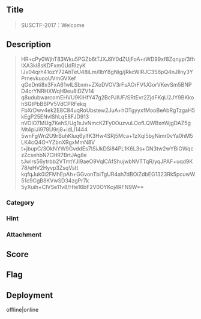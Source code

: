 ## Title
>  SUSCTF-2017：Welcome

## Description

> HR+cPy0WjhT83Wku5PGZb6tTJXJ9Y0dZUjFoA+rWD99xf8Zqnyp/3fhIXA3kl8sKDFxm0UdRIzyK
lJv04qrh41ozY72AhTeU48iLm/lIbY8gNig/jRkcWlRJC3S6pQ4nJIlny3YPrnevkuooUVmGVXef
qGeDnti8x3FxA61wlLSbxm+ZXoDVOV3rFsAOrFVfJGorVKevSm5BNPD4crYNRHXWqH9eu8iDZV14
q8udubwarcomEHVU9KlHfY47g2BcPJIUF/SRtEvr2ZjdFKqU2JY9BKkohSGtPbBBPV5VdCPRFekq
FbXrDwv4ek2E8C84uqRoUbstew2JuA+hOTgyyxfMooBeAbRgTzgaH5kEgP25ENvIShLqE8FJD913
nVOlO7MUg7KehS/Ug1xJvNmcKZFy0OuzvuLOofLQWBxnWjgDAZ5gMt4piJi978U9rj8+idLI1444
5wnFgWn2U9rBuhKluq6yIfK3Hw4SRj5Mca+1zXqI5byNimr0vYa0hM5LK4cQ4O+YZbnXRgxMmN8V
t+jbupC/3OkNYW9GvddEs7ISiJkDSi84PL1K6L3s+GN3tw2wYBiGWqczZcsehbN7CHR7BrtJAg8e
tJwlrs56ytrbb2VTmtYJI9aeO9VqlCAfShujwbNVTTqR/yqJPAF+uqd9K78/eHV2Hyvp3ZsqVstt
kqfqJuk0i2FMhEpAh+GGvonTbiTgUR4ah7dBOiZdbEG1323Rk5pcuwW51c9CgB8KVwSD34zgPr7k
5yXuih+CIVSe11v8/Hte16bF2V0OYKoj4RFN9W==

### Category

### Hint

### Attachment

## Score

## Flag

## Deployment

offline|online


